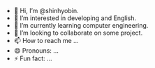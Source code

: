 - 👋 Hi, I’m @shinhyobin.
- 👀 I’m interested in developing and English.
- 🌱 I’m currently learning computer engineering.
- 💞️ I’m looking to collaborate on some project.
- 📫 How to reach me ...
- 😄 Pronouns: ...
- ⚡ Fun fact: ...

<!---
shinhyobin/shinhyobin is a ✨ special ✨ repository because its `README.md` (this file) appears on your GitHub profile.
You can click the Preview link to take a look at your changes.
--->
